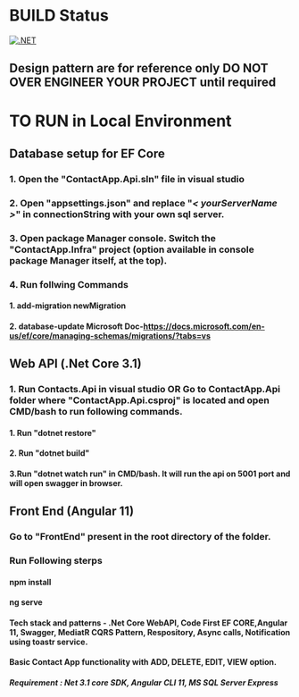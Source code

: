 # BUILD Status 
[![.NET](https://github.com/dubeyyogesh10/ContactApp.Api/actions/workflows/dotnet.yml/badge.svg)](https://github.com/dubeyyogesh10/ContactApp.Api/actions/workflows/dotnet.yml)

## Design pattern are for reference only DO NOT OVER ENGINEER YOUR PROJECT until required

# TO RUN in Local Environment
## Database setup for EF Core
### 1. Open the "ContactApp.Api.sln" file in visual studio
### 2. Open "appsettings.json" and replace "*< yourServerName >*" in connectionString with your own sql server.
### 3. Open package Manager console. Switch the "ContactApp.Infra" project (option available in console package Manager itself, at the top).
### 4. Run follwing Commands
  #### 1. add-migration newMigration
  #### 2. database-update  Microsoft Doc-https://docs.microsoft.com/en-us/ef/core/managing-schemas/migrations/?tabs=vs

## Web API (.Net Core 3.1)
### 1. Run Contacts.Api in visual studio OR Go to ContactApp.Api folder where "ContactApp.Api.csproj" is located and open CMD/bash to run following commands.
  #### 1. Run "dotnet restore"
  #### 2. Run "dotnet build"
  #### 3.Run "dotnet watch run" in CMD/bash. It will run the api on 5001 port and will open swagger in browser.

## Front End (Angular 11)
### Go to "FrontEnd" present in the root directory of the folder.
### Run Following sterps
   #### npm install
   #### ng serve

#### Tech stack and patterns - .Net Core WebAPI, Code First EF CORE,Angular 11, Swagger, MediatR CQRS Pattern, Respository, Async calls, Notification using toastr service.

####  Basic Contact App functionality with ADD, DELETE, EDIT, VIEW option.
  
##### Requirement : Net 3.1 core SDK, Angular CLI 11, MS SQL Server Express


